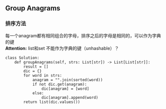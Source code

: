## Group Anagrams

### 排序方法

每一个anagram都有相同组合的字母，排序之后的字母是相同的，可以作为字典的键  
**Attention:** list和set 不能作为字典的键（unhashable）？

```
class Solution:
    def groupAnagrams(self, strs: List[str]) -> List[List[str]]:
        result = []
        dic = {}
        for word in strs:
            anagram = "".join(sorted(word))
            if not dic.get(anagram):
                dic[anagram] = [word]
            else:
                dic[anagram].append(word)
        return list(dic.values())
```